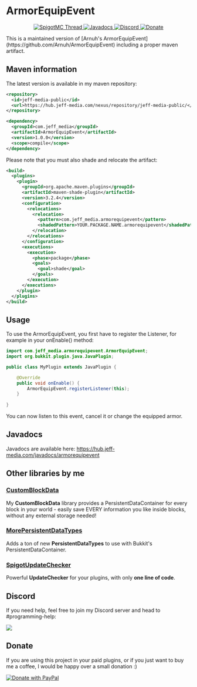 # ArmorEquipEvent
<!--- Buttons start -->
<p align="center">
  <a href="https://www.spigotmc.org/threads/arnuhs-armorequipevent.545188/">
    <img src="https://static.jeff-media.com/img/button_spigotmc_thread.png?3" alt="SpigotMC Thread">
  </a>
  <a href="https://hub.jeff-media.com/javadocs/armorequipevent">
    <img src="https://static.jeff-media.com/img/button_javadocs.png?3" alt="Javadocs">
  </a>
  <a href="https://discord.jeff-media.com/">
    <img src="https://static.jeff-media.com/img/button_discord.png?3" alt="Discord">
  </a>
  <a href="https://paypal.me/mfnalex">
    <img src="https://static.jeff-media.com/img/button_donate.png?3" alt="Donate">
  </a>
</p>
<!--- Buttons end -->
This is a maintained version of [Arnuh's ArmorEquipEvent](https://github.com/Arnuh/ArmorEquipEvent) including a proper maven artifact.

## Maven information

The latest version is available in my maven repository:

```xml
<repository>
  <id>jeff-media-public</id>
  <url>https://hub.jeff-media.com/nexus/repository/jeff-media-public/</url>
</repository>

<dependency>
  <groupId>com.jeff_media</groupId>
  <artifactId>ArmorEquipEvent</artifactId>
  <version>1.0.0</version>
  <scope>compile</scope>
</dependency>
```

Please note that you must also shade and relocate the artifact:

```xml
<build>
  <plugins>
    <plugin>
      <groupId>org.apache.maven.plugins</groupId>
      <artifactId>maven-shade-plugin</artifactId>
      <version>3.2.4</version>
      <configuration>
        <relocations>
          <relocation>
            <pattern>com.jeff_media.armorequipevent</pattern>
            <shadedPattern>YOUR.PACKAGE.NAME.armorequipevent</shadedPattern>
          </relocation>
        </relocations>
      </configuration>
      <executions>
        <execution>
          <phase>package</phase>
          <goals>
            <goal>shade</goal>
          </goals>
        </execution>
      </executions>
    </plugin>
  </plugins>
</build>
```

## Usage

To use the ArmorEquipEvent, you first have to register the Listener, for example in your onEnable() method:

```java
import com.jeff_media.armorequipevent.ArmorEquipEvent;
import org.bukkit.plugin.java.JavaPlugin;

public class MyPlugin extends JavaPlugin {

    @Override
    public void onEnable() {
        ArmorEquipEvent.registerListener(this);
    }
    
}
```

You can now listen to this event, cancel it or change the equipped armor.

## Javadocs

Javadocs are available here: https://hub.jeff-media.com/javadocs/armorequipevent

## Other libraries by me

### [CustomBlockData](https://github.com/JEFF-Media-GbR/CustomBlockData)
My **CustomBlockData** library provides a PersistentDataContainer for every block in your world - easily save EVERY information you like inside blocks, without any external storage needed!

### [MorePersistentDataTypes](https://github.com/JEFF-Media-GbR/MorePersistentDataTypes)
Adds a ton of new **PersistentDataTypes** to use with Bukkit's PersistentDataContainer.

### [SpigotUpdateChecker](https://github.com/JEFF-Media-GbR/Spigot-UpdateChecker)
Powerful **UpdateChecker** for your plugins, with only **one line of code**.

## Discord

If you need help, feel free to join my Discord server and head to #programming-help:

<a href="https://discord.jeff-media.com"><img src="https://api.jeff-media.de/img/discord1.png"></a>

## Donate

If you are using this project in your paid plugins, or if you just want to buy me a coffee, I would be happy over a small donation :)

<a href="https://paypal.me/mfnalex"><img src="https://www.paypalobjects.com/en_US/DK/i/btn/btn_donateCC_LG.gif" border="0" name="submit" title="PayPal - The safer, easier way to pay online!" alt="Donate with PayPal" /></a>

